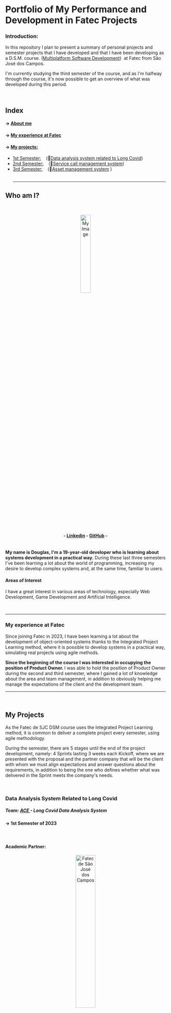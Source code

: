 <h1>Portfolio of My Performance and Development in Fatec Projects</h1>

<h3>Introduction: </h3> 
<p>In this repository I plan to present a summary of personal projects and semester projects that I have developed and that I have been developing as a D.S.M. course. (<a target="_blank" href="https://www.cps.sp.gov.br/cursos-fatec/desenvolvimento-de-software-multiplataforma/">Multiplatform Software Development</a>)  at Fatec from São José dos Campos.</p>

<p>I'm currently studying the third semester of the course, and as I'm halfway through the course, it's now possible to get an overview of what was developed during this period.</p>
<br />
<h2>Index</h2>

#### → <a color="white" href="#who-am-I">About me</a><br>

#### → <a color="white" href="#fatec">My experience at Fatec</a><br>

#### → <a color="white" href="#projects">My projects: </a>

- <a href="#1Semestre"> 1st Semester:</a>    (🔗<a target="_blank" href="https://github.com/api-fatec- Primeiro-semestre/api- Primeiro-semestre ">Data analysis system related to Long Covid</a>)
- <a href="#2Semester"> 2nd Semester:</a>    (🔗<a target="_blank" href="https://github.com/BananaaScript/BetterCallUs">Service call management system</a>)
- <a href="#3Semester"> 3rd Semester:</a>    (🔗<a target="_blank" href="https://github.com/BananaaScript/SGA">Asset management system</a> )
 <br>
 <hr>
<h2 id="who-am-I">Who am I?</h2> 
<br>
<p align="center"><img src="./public/imgs/myImage.jpg" alt="My Image" style="width: 25%;"></p>

<h4 align="center"> - <a target="_blank" href="https://www.linkedin.com/in/douglas-ferrini-medeiros-02b735270/">Linkedin</a> - <a target ="_blank" href="https://github.com/DouglasMedeiros1">GitHub</a> - </h4>

<br>
<b>My name is Douglas, I'm a 19-year-old developer who is learning about systems development in a practical way.</b> During these last three semesters I've been learning a lot about the world of programming, increasing my desire to develop complex systems and, at the same time, familiar to users.


<br />
<h4>Areas of Interest</h4>
<p>I have a great interest in various areas of technology, especially Web Development, Game Development and Artificial Intelligence. </p>
<br><hr>

<h3 id="fatec">My experience at Fatec</h3>

<p>Since joining Fatec in 2023, I have been learning a lot about the development of object-oriented systems thanks to the Integrated Project Learning method, where it is possible to develop systems in a practical way, simulating real projects using agile methods. </p>

<p><b>Since the beginning of the course I was interested in occupying the position of Product Owner. </b> I was able to hold the position of Product Owner during the second and third semester, where I gained a lot of knowledge about the area and team management, in addition to obviously helping me manage the expectations of the client and the development team. </p>


<hr>
<br>
<h2 id="projects">My Projects</h2>


<p>As the Fatec de SJC DSM course uses the Integrated Project Learning method, it is common to deliver a complete project every semester, using agile methodology.</p>
<p>During the semester, there are 5 stages until the end of the project development, namely: 4 Sprints lasting 3 weeks each Kickoff, where we are presented with the proposal and the partner company that will be the client with whom we must align expectations and answer questions about the requirements, in addition to being the one who defines whether what was delivered in the Sprint meets the company's needs.   </p>
<br>

<h3 id="1Semester">Data Analysis System Related to Long Covid</h3>
<h5> Team: <a href="https://github.com/api-fatec- Primeiro-semestre">ACE </a> - Long Covid Data Analysis System</h5>
<h4> → 1st Semester of 2023</h4>
<br>
<h4>Academic Partner:</h4>

<p align="center"> <img src="https://user-images.githubusercontent.com/57918707/138463350-4d3cb9bf-785b-4639-b7f5-5465055c5171.jpg" style="width: 35%;" alt="Fatec de São José dos Campos"> </p>

<p align="center" ><a href="https://fatecsjc-prd.azurewebsites.net/">Faculty of Technology of São José dos Campos - Prof. Jessen Vidal</a></p>

<br>

<h5>Project Scope:</h5>
<p><b>The objective of this project is to collect and analyze data related to Long Covid from the Datasus system (Tabnet), with the aim of evaluating the "post-pandemic" impact on the Unified Health System.</b > Focusing on the cities of Vale do Paraíba - São José dos Campos, Jacareí and Taubaté - the analysis of this data can generate relevant results for future journalistic reports, both at regional, state and national levels.</p>
<br>

<h5>Technologies Adopted:</h5>

<div style="display: flex; flex-direction: row;">

  <img src="https://user-images.githubusercontent.com/25181517/192108372-f71d70ac-7ae6-4c0d-8395-51d8870c2ef0.png" style="width: 10%;" alt="Git">
  <img src="https://user-images.githubusercontent.com/25181517/183423507-c056a6f9-1ba8-4312-a350-19bcbc5a8697.png" style="width: 10%;" alt="Python">
  <img src="https://user-images.githubusercontent.com/25181517/183423775-2276e25d-d43d-4e58-890b-edbc88e915f7.png" style="width: 10%;" alt="Flask">
  <img src="https://user-images.githubusercontent.com/25181517/192158954-f88b5814-d510-4564-b285-dff7d6400dad.png" style="width: 10%;" alt="Html5">
  <img src="https://user-images.githubusercontent.com/25181517/183898674-75a4a1b1-f960-4ea9-abcb-637170a00a75.png" style="width: 10%;" alt="Css3">
</div>
<br>
<br>
<h5>Final Project Preview (Gif)</h5>
<p align="center"> <img src="./public/videos/1Semestre_API_Wireframe.gif" style="width: 75%;" alt="1 Semester Project Gif"> </p>

<br>

<h5>My Contributions: </h5>

<p>During the project development period, I was able to contribute to the development of the interface design. Because it is a short project and does not use minimally complex systems, individual work ended up becoming simple tasks, containing little or no difficulty.</p>

<p>During the last Sprint I had my best performance, where I was responsible for re-structuring the project screen that presented the team, the project proposal and our objectives.</p>

<br>

<h5>What I Learned During Development: </h5>

<p>- I was able to learn how to start working with Flask and Python, being able to learn about the structure of a system using Flask.</p>

<p>- Start learning how to style pages using Css, which despite being basic in design, can introduce me to the area.</p>

<p>- Discover and learn various HTML syntaxes used in large projects, gaining familiarity with the markup language</p>

<br>

<h6> HardSkills Learned: </h6>
<details>
<summary> Hard Skills </summary>
  <br>
<table align="center">
    <tr>
      <th width="300px">Technology</th>
      <th width="300px">Rating</th>
    </tr>
    <tr>
      <td>Git / Github</td>
      <td>★★☆☆☆</td>
    </tr>
    <tr>
      <td>Python</td>
      <td>★★★☆☆</td>
    </tr>
    <tr>
      <td>Flask</td>
      <td>★★★☆☆</td>
    </tr>
    <tr>
      <td>Html</td>
      <td>★★★★☆</td>
    </tr>
    <tr>
      <td>Css</td>
      <td>★★★☆☆</td>
    </tr>
 </table>
 <p align="center">* The classification above does not refer to the grade obtained during the semester, it is just a self-assessment based on the time, knowledge and familiarity I had with technology.</p>

<br>
</details>
<br>

<h6> SoftSkills Learned: </h6>
<details>
<summary> SoftSkills </summary>
<br>
<p> Learn about agile methodology in a practical way, from its structure to its execution. </p>

<p> I adapted to life at college, taking seriously the need to gain knowledge and experience. </p>

<p> I lived with different types of people, with a variety of tastes, ages and experiences. </p>

</details>
<br>

<hr>
<h3 id="2Semestre">Service Call Management System</h3>
<h5> Team: <a href="https://github.com/BananaaScript">BananaScript </a>- BetterCallUs</h5>
<h4 > → 2nd Semester of 2023</h4>
<br>
<h4>Academic Partner:</h4>

<p align="center"> <img src="https://user-images.githubusercontent.com/57918707/138463350-4d3cb9bf-785b-4639-b7f5-5465055c5171.jpg" style="width: 35%;" alt="Fatec de São José dos Campos"> </p>

<p align="center" ><a href="https://fatecsjc-prd.azurewebsites.net/">Faculty of Technology of São José dos Campos - Prof. Jessen Vidal</a></p>

<br>

<h5>Project Scope:</h5>
<p><b> Based on the academic challenge proposed by the internal client, the project consists of a service call management system, which consists of a system with three fronts: </b> The common user who consults the call center problems or make a request for technical support to resolve the possible problem. Support that assists users by resolving their problems and computes the problem reported by the user, so that it can be consulted in the future. The administrator is responsible for managing and registering users and equipment.</p>
<br>

<h5>Technologies Adopted:</h5>

<div style="display: flex; flex-direction: row;">

  <img src="https://user-images.githubusercontent.com/25181517/192108372-f71d70ac-7ae6-4c0d-8395-51d8870c2ef0.png" style="width: 10%;" alt="Git">
  <img src="https://user-images.githubusercontent.com/25181517/189715289-df3ee512-6eca-463f-a0f4-c10d94a06b2f.png" style="width: 10%;" alt="Figma">
  <img src="https://user-images.githubusercontent.com/25181517/183890598-19a0ac2d-e88a-4005-a8df-1ee36782fde1.png" style="width: 10%;" alt="Typescript">
  <img src="https://user-images.githubusercontent.com/25181517/183897015-94a058a6-b86e-4e42-a37f-bf92061753e5.png" style="width: 10%;" alt="React">
  <img src="https://user-images.githubusercontent.com/25181517/183568594-85e280a7-0d7e-4d1a-9028-c8c2209e073c.png" style="width: 10%;" alt="Node.js">
  <img src="https://user-images.githubusercontent.com/25181517/192158954-f88b5814-d510-4564-b285-dff7d6400dad.png" style="width: 10%;" alt="Html5">
  <img src="https://user-images.githubusercontent.com/25181517/183898674-75a4a1b1-f960-4ea9-abcb-637170a00a75.png" style="width: 10%;" alt="Css3">
  <img src="https://user-images.githubusercontent.com/25181517/183896128-ec99105a-ec1a-4d85-b08b-1aa1620b2046.png" style="width: 10%;" alt="MySql">

</div>
<br>

<br><h5>Project Prototype View (PDF)</h5>
<p align="center"> <a href="./public/doc/2Semestre_API_Wireframe.pdf">System Wireframe</a> </p>

<br>

<h5>My Contributions: </h5>

<p>During the development process I was able to occupy the position of frontend developer during the first 2 Sprints and I occupied the position of Product Owner in the second half of development, still doing frontend tasks. However, because the entire system was developed in Typescript, many tasks involved the involvement of several people, which facilitated development but ended up impeding individual progress. </p>

<p>During my period as a developer, I faced new challenges, as compared to the previous API this would be much greater. However, I managed to do what was proposed to me, delivering my activities with quality and always being interested in the team management process.</p>
<b>Therefore, when the group began to present difficulties in its management, I made myself available to become the Product Owner and becoming the former Product Owner and Scrum Master.<b/>

<p>Anyway, during the last two Sprints, we were able to correct the problems that we were bringing from the last Sprints and we were able to deliver a satisfactory delivery for both the client and the group</p>

<br><h5>What I Learned During Development: </h5>

<p>- I had more contact with languages ​​used in large Web systems projects</p>

<p>- I gained more familiarity with systems developed using Typescript, Node.js and React</p>

<p>⁣- I was able to manage the development team as Product Owner and looked for methods of documenting and managing a team</p>

<br>

<h6> HardSkills Learned: </h6>

<details>
<summary> Hard Skills </summary>
  <br>
<table align="center">
    <tr>
      <th width="300px">Technology</th>
      <th width="300px">Knowledge / Familiarity</th>
    </tr>
    <tr>
      <td>Git / Github</td>
      <td>★★★☆☆</td>
    </tr>
    <tr>
      <td>Typescript</td>
      <td>★★☆☆☆</td>
    </tr>
    <tr>
      <td>React</td>
      <td>★★☆☆☆</td>
    </tr>
    <tr>
        <td>Node.js</td>
        <td>★★☆☆☆</td>
      </tr>
    <tr>
      <td>Html</td>
      <td>★★★★☆</td>
    </tr>
    <tr>
      <td>Css</td>
      <td>★★★★☆</td>
    </tr>
    <tr>
        <td>MySql</td>
        <td>★★☆☆☆</td>
      </tr>

  </table>
 <p align="center">* The classification above does not refer to the grade obtained during the semester, it is just a self-assessment based on the time, knowledge and familiarity I had with technology.</p>

<br>
</details>
<br>
   <h6> SoftSkills Learned: </h6>
<details>
<summary> SoftSkills </summary>
<br>
<p> I learned about how to manage a team using the agile methodology, from managing expectations to defining deliverables and deadlines. </p>

<p> I learned how to achieve effective communication with the client, thus knowing what to ask and how to ask. </p>

<p> I learned how to take the lead on a project, showing interest and helping my colleagues complete their tasks. </p>

</details>
<br> 
<hr>
<h3 id="3Semestre">Asset Management System</h3>
<h5> Team: <a href="https://github.com/BananaaScript">BananaScript </a> - SGA (Asset Management System)</h5>
<h4 > → 1st Semester of 2024</h4>
<br>
<h4>Academic Partner:</h4>

<p align="center"> <img src="https://youtan.com.br/wp-content/uploads/2020/03/logo-youtan.png" style="width: 35%;" alt="Youtan"> </p>

<p align="center" ><a href="https://youtan.com.br/">Youtan: Connecting Opportunities and Solutions</a></p>

<br>

<h5>Project Scope:</h5>

<p>This project aims to develop an asset management system (SGA), providing a company with an effective asset management platform, with intuitive functionalities, the SGA simplifies the asset management process, ensuring efficient administration.</p >
<br>

<h5>Technologies Adopted:</h5>

<div style="display: flex; flex-direction: row;">

  <img src="https://user-images.githubusercontent.com/25181517/192108372-f71d70ac-7ae6-4c0d-8395-51d8870c2ef0.png" style="width: 10%;" alt="Git">
  <img src="https://user-images.githubusercontent.com/25181517/189715289-df3ee512-6eca-463f-a0f4-c10d94a06b2f.png" style="width: 10%;" alt="Figma">
  <img src="https://user-images.githubusercontent.com/25181517/183890598-19a0ac2d-e88a-4005-a8df-1ee36782fde1.png" style="width: 10%;" alt="Typescript">
  <img src="https://user-images.githubusercontent.com/25181517/183897015-94a058a6-b86e-4e42-a37f-bf92061753e5.png" style="width: 10%;" alt="React">
  <img src="https://user-images.githubusercontent.com/25181517/183568594-85e280a7-0d7e-4d1a-9028-c8c2209e073c.png" style="width: 10%;" alt="Node.js">
  <img src="https://user-images.githubusercontent.com/25181517/117201156-9a724800-adec-11eb-9a9d-3cd0f67da4bc.png" style="width: 10%;" alt="Java">
  <img src="https://user-images.githubusercontent.com/25181517/117201470-f6d56780-adec-11eb-8f7c-e70e376cfd07.png" style="width: 10%;" alt="Spring">
  <img src="https://user-images.githubusercontent.com/25181517/192158954-f88b5814-d510-4564-b285-dff7d6400dad.png" style="width: 10%;" alt="Html5">
  <img src="https://user-images.githubusercontent.com/25181517/183898674-75a4a1b1-f960-4ea9-abcb-637170a00a75.png" style="width: 10%;" alt="Css3">
  <img src="https://user-images.githubusercontent.com/25181517/183896128-ec99105a-ec1a-4d85-b08b-1aa1620b2046.png" style="width: 10%;" alt="MySql">
</div>
<br>
<br>
<h5>Project Scope View (PowerPoint)</h5>
<p align="center"> <a href="./public/doc/3Semestre_API_Scopo.pptmf">System Scope</a> </p>

<br>

<h5>My Contributions: </h5>

<p>In this project I developed systems on the frontend using Typescript and was once again able to occupy the position of Product Owner for 3 Sprints, as in the fourth Sprint the group had performance problems and needed to change roles.</p>

<p> With new members in the group, the management difficulty was greater, however, by not only participating but also defining the priorities and features of the system during the project kickoff, we were able to have a better definition of what and how it should be done.</p>

<b>As a Frontend developer I was able to greatly improve my knowledge of Typescript and React in an object-oriented system. Furthermore, by having a more isolated backend, as it was developed in Java, it was possible to further improve my individual skills, delivering interfaces that received approval and satisfaction from the client.<b/>


<br><h5>What I Learned During Development: </h5>

<p>- How to document the project development process in a clearer and more transparent way</p>

<p>- New skills in defining deadlines, deliveries, priorities and managing client and development team expectations</p>

<p>- Improving my skills in developing object-oriented systems</p>

<br>


<h6> HardSkills Learned: </h6>

<details>
<summary> Hard Skills </summary>
  <br>
<table align="center">
    <tr>
      <th width="300px">Technology</th>
      <th width="300px">Rating</th>
    </tr>
    <tr>
      <td>Git / Github</td>
      <td>★★★★★</td>
    </tr>
    <tr>
      <td>Typescript</td>
      <td>★★★★☆</td>
    </tr>
    <tr>
      <td>React</td>
      <td>★★★☆☆</td>
    </tr>
    <tr>
        <td>Node.js</td>
        <td>★★★☆☆</td>
      </tr>
      <td>Java</td>
      <td>★★☆☆☆</td>
    </tr>
    <tr>
        <td>Spring</td>
        <td>★★☆☆☆</td>
      </tr>
    <tr>
      <td>Html</td>
      <td>★★★★★</td>
    </tr>
    <tr>
      <td>Css</td>
      <td>★★★★☆</td>
    </tr>
    <tr>
        <td>MySql</td>
        <td>★★★★☆</td>
      </tr>
      <tr>
 </table>
 <p align="center">* The classification above does not refer to the grade obtained during the semester, it is just a self-assessment based on the time, knowledge and familiarity I had with technology.</p>

<br>
</details>

<br>
<h6> SoftSkills Learned: </h6>
<details>
<summary> SoftSkills </summary>
<br>
<p> I improved my communication with my teammates and with the client, as this semester we were able to have experience with an external partner company. </p>

<p> I was able to define goals and agree on functionality with the client as I was the main participant in the Kickoff, an experience I had not yet had. </p>

<p> I learned to be versatile and be able to properly instruct the new Product Owner in the middle of the 3 Sprint process. </p>

</details>
<br>
<br>
<br>
<br>
<hr>
